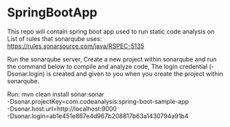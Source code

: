 # SpringBootApp
This repo will contain spring boot app used to run static code analysis on
List of rules that sonarqube uses: https://rules.sonarsource.com/java/RSPEC-5135

Run the sonarqube server, Create a new project within sonarqube and run the command below to compile 
and analyze code, The login credential (-Dsonar.login) is created and given to you when you create the project
within sonarqube.

Run:
mvn clean install sonar:sonar \
  -Dsonar.projectKey=com.codeanalysis:spring-boot-sample-app \
  -Dsonar.host.url=http://localhost:9000 \
  -Dsonar.login=ab1e451e867e4d967b208817b63a1430794a91b4
